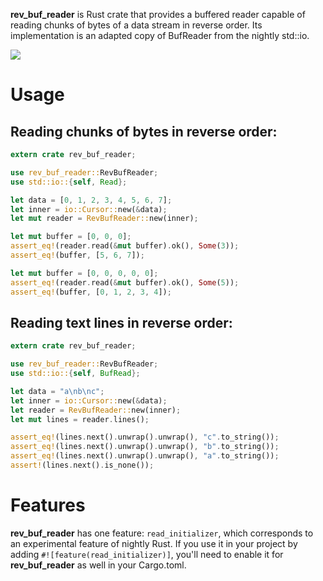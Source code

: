 **rev_buf_reader** is Rust crate that provides a buffered reader capable of reading chunks of bytes of a data stream in reverse order. Its implementation is an adapted copy of BufReader from the nightly std::io.

[![](https://meritbadge.herokuapp.com/rev_buf_reader)](https://crates.io/crates/rev_buf_reader)

# Usage

## Reading chunks of bytes in reverse order:

```rust
extern crate rev_buf_reader;

use rev_buf_reader::RevBufReader;
use std::io::{self, Read};

let data = [0, 1, 2, 3, 4, 5, 6, 7];
let inner = io::Cursor::new(&data);
let mut reader = RevBufReader::new(inner);

let mut buffer = [0, 0, 0];
assert_eq!(reader.read(&mut buffer).ok(), Some(3));
assert_eq!(buffer, [5, 6, 7]);

let mut buffer = [0, 0, 0, 0, 0];
assert_eq!(reader.read(&mut buffer).ok(), Some(5));
assert_eq!(buffer, [0, 1, 2, 3, 4]);
```

## Reading text lines in reverse order:

```rust
extern crate rev_buf_reader;

use rev_buf_reader::RevBufReader;
use std::io::{self, BufRead};

let data = "a\nb\nc";
let inner = io::Cursor::new(&data);
let reader = RevBufReader::new(inner);
let mut lines = reader.lines();

assert_eq!(lines.next().unwrap().unwrap(), "c".to_string());
assert_eq!(lines.next().unwrap().unwrap(), "b".to_string());
assert_eq!(lines.next().unwrap().unwrap(), "a".to_string());
assert!(lines.next().is_none());
```

# Features

**rev_buf_reader** has one feature: `read_initializer`, which corresponds to an
experimental feature of nightly Rust. If you use it in your project by adding
`#![feature(read_initializer)]`, you'll need to enable it for **rev_buf_reader**
as well in your Cargo.toml.